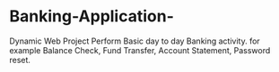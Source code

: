 # Banking-Application-
Dynamic Web Project
Perform Basic day to day Banking activity.
for example Balance Check, Fund Transfer, Account Statement, Password reset.
